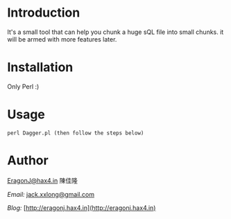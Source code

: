 Introduction
============

It's a small tool that can help you chunk a huge sQL file into small chunks. it will be armed with more features later.

Installation
============

Only Perl :)

Usage
=====
	
	perl Dagger.pl (then follow the steps below)

Author
======

EragonJ@hax4.in 陳佳隆
    
*Email:* jack.xxlong@gmail.com
      
*Blog:* [http://eragonj.hax4.in](http://eragonj.hax4.in)

